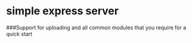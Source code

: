 # simple express server
###Support for uploading and all common modules that you require for a quick start
